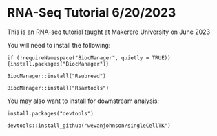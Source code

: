# RNA-Seq Tutorial 6/20/2023
This is an RNA-seq tutorial taught at Makerere University on June 2023

You will need to install the following:

`if (!requireNamespace("BiocManager", quietly = TRUE)){install.packages("BiocManager")}`

`BiocManager::install("Rsubread")`

`BiocManager::install("Rsamtools")`

You may also want to install for downstream analysis: 

`install.packages("devtools")`

`devtools::install_github("wevanjohnson/singleCellTK")`

